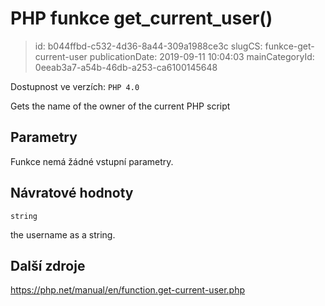 PHP funkce get_current_user()
================================

> id: b044ffbd-c532-4d36-8a44-309a1988ce3c
> slugCS: funkce-get-current-user
> publicationDate: 2019-09-11 10:04:03
> mainCategoryId: 0eeab3a7-a54b-46db-a253-ca6100145648

Dostupnost ve verzích: `PHP 4.0`

Gets the name of the owner of the current PHP script


Parametry
--------------

Funkce nemá žádné vstupní parametry.

Návratové hodnoty
----------------

`string`

the username as a string.

Další zdroje
------------

https://php.net/manual/en/function.get-current-user.php
